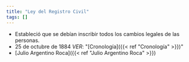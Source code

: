 ```yaml
---
title: "Ley del Registro Civil"
tags: []
---
```

- Estableció que se debían inscribir todos los cambios legales de las personas.
- 25 de octubre de 1884
	*VER*: "[Cronología]({{< ref "Cronología" >}})"
- [Julio Argentino Roca]({{< ref "Julio Argentino Roca" >}})